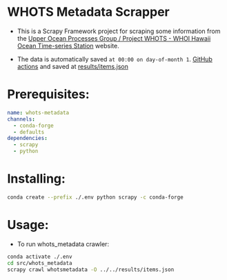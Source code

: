 # WHOTS Metadata Scrapper

- This is a Scrapy Framework project for scraping some information from
  the [Upper Ocean Processes Group / Project WHOTS - WHOI Hawaii Ocean Time-series Station](https://uop.whoi.edu/currentprojects/WHOTS/whotsdata.html)
  website.

- The data is automatically saved `at 00:00 on day-of-month 1`.
  [GitHub actions](https://github.com/hot-dogs/whots-metadata/blob/main/.github/workflows/whots-scrapy.yml)
  and saved
  at [results/items.json](https://github.com/hot-dogs/whots-metadata/blob/main/results/items.json)


# Prerequisites:

```yaml
name: whots-metadata
channels:
  - conda-forge
  - defaults
dependencies:
  - scrapy
  - python
```

# Installing: 

```bash
conda create --prefix ./.env python scrapy -c conda-forge  
```

# Usage:

- To run whots_metadata crawler: 

```bash
conda activate ./.env      
cd src/whots_metadata
scrapy crawl whotsmetadata -O ../../results/items.json                    
```
